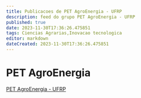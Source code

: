```yaml
---
title: Publicacoes de PET AgroEnergia - UFRP
description: feed do grupo PET AgroEnergia - UFRP
published: true
date: 2023-11-30T17:36:26.475851
tags: Ciencias Agrarias,Inovacao tecnologica
editor: markdown
dateCreated: 2023-11-30T17:36:26.475851
---
```


# PET AgroEnergia
[PET AgroEnergia - UFRP](/grupo/67PETAgroEnergiaUFRP.md)